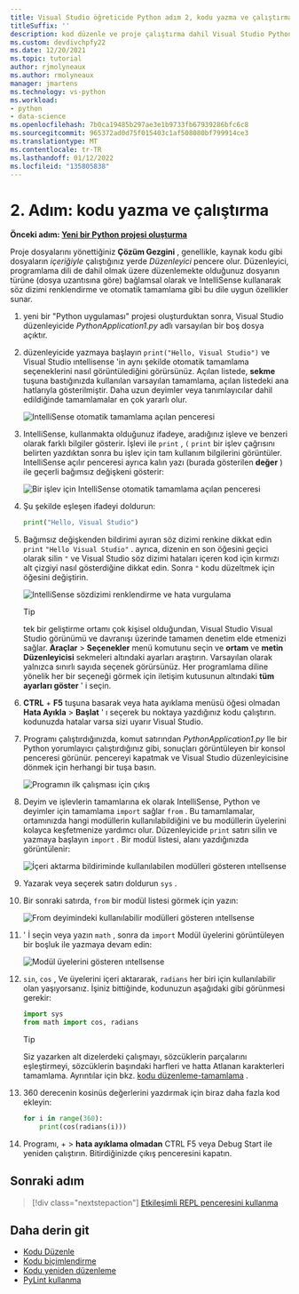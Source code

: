 ```yaml
---
title: Visual Studio öğreticide Python adım 2, kodu yazma ve çalıştırma
titleSuffix: ''
description: kod düzenle ve proje çalıştırma dahil Visual Studio Python özelliklerine yönelik temel bir izlenecek adım 2.
ms.custom: devdivchpfy22
ms.date: 12/20/2021
ms.topic: tutorial
author: rjmolyneaux
ms.author: rmolyneaux
manager: jmartens
ms.technology: vs-python
ms.workload:
- python
- data-science
ms.openlocfilehash: 7b0ca19485b297ae3e1b9733fb67939286bfc6c8
ms.sourcegitcommit: 965372ad0d75f015403c1af508080bf799914ce3
ms.translationtype: MT
ms.contentlocale: tr-TR
ms.lasthandoff: 01/12/2022
ms.locfileid: "135805838"
---
```

# <a name="step-2-write-and-run-code"></a>2. Adım: kodu yazma ve çalıştırma

**Önceki adım: [Yeni bir Python projesi oluşturma](tutorial-working-with-python-in-visual-studio-step-01-create-project.md)**

Proje dosyalarını yönettiğiniz **Çözüm Gezgini** , genellikle, kaynak kodu gibi dosyaların *içeriğiyle* çalıştığınız yerde *Düzenleyici* pencere olur. Düzenleyici, programlama dili de dahil olmak üzere düzenlemekte olduğunuz dosyanın türüne (dosya uzantısına göre) bağlamsal olarak ve IntelliSense kullanarak söz dizimi renklendirme ve otomatik tamamlama gibi bu dile uygun özellikler sunar.

1. yeni bir "Python uygulaması" projesi oluşturduktan sonra, Visual Studio düzenleyicide *PythonApplication1.py* adlı varsayılan bir boş dosya açıktır.

1. düzenleyicide yazmaya başlayın `print("Hello, Visual Studio")` ve Visual Studio ıntellisense 'in aynı şekilde otomatik tamamlama seçeneklerini nasıl görüntülediğini görürsünüz. Açılan listede, **sekme** tuşuna bastığınızda kullanılan varsayılan tamamlama, açılan listedeki ana hatlarıyla gösterilmiştir. Daha uzun deyimler veya tanımlayıcılar dahil edildiğinde tamamlamalar en çok yararlı olur.

    ![IntelliSense otomatik tamamlama açılan penceresi](media/vs-getting-started-python-04-IntelliSense1b.png)

1. IntelliSense, kullanmakta olduğunuz ifadeye, aradığınız işleve ve benzeri olarak farklı bilgiler gösterir. İşlevi ile `print` , `(` `print` bir işlev çağrısını belirten yazdıktan sonra bu işlev için tam kullanım bilgilerini görüntüler. IntelliSense açılır penceresi ayrıca kalın yazı (burada gösterilen **değer** ) ile geçerli bağımsız değişkeni gösterir:

    ![Bir işlev için IntelliSense otomatik tamamlama açılan penceresi](media/vs-getting-started-python-05-IntelliSense2b.png)

1. Şu şekilde eşleşen ifadeyi doldurun:

    ```python
    print("Hello, Visual Studio")
    ```

1. Bağımsız değişkenden bildirimi ayıran söz dizimi renkine dikkat edin `print` `"Hello Visual Studio"` . ayrıca, dizenin en son öğesini geçici olarak silin `"` ve Visual Studio söz dizimi hataları içeren kod için kırmızı alt çizgiyi nasıl gösterdiğine dikkat edin. Sonra `"` kodu düzeltmek için öğesini değiştirin.

    ![IntelliSense sözdizimi renklendirme ve hata vurgulama](media/vs-getting-started-python-06-IntelliSense3b.png)

    > [!Tip]
    > tek bir geliştirme ortamı çok kişisel olduğundan, Visual Studio Visual Studio görünümü ve davranışı üzerinde tamamen denetim elde etmenizi sağlar. **Araçlar**  >  **Seçenekler** menü komutunu seçin ve **ortam** ve **metin Düzenleyicisi** sekmeleri altındaki ayarları araştırın. Varsayılan olarak yalnızca sınırlı sayıda seçenek görürsünüz. Her programlama diline yönelik her bir seçeneği görmek için iletişim kutusunun altındaki **tüm ayarları göster** ' i seçin.

1. **CTRL** + **F5** tuşuna basarak veya hata ayıklama menüsü öğesi olmadan **Hata Ayıkla**  >  **Başlat** ' ı seçerek bu noktaya yazdığınız kodu çalıştırın. kodunuzda hatalar varsa sizi uyarır Visual Studio.

1. Programı çalıştırdığınızda, komut satırından *PythonApplication1.py* Ile bir Python yorumlayıcı çalıştırdığınız gibi, sonuçları görüntüleyen bir konsol penceresi görünür. pencereyi kapatmak ve Visual Studio düzenleyicisine dönmek için herhangi bir tuşa basın.

    ![Programın ilk çalışması için çıkış](media/vs-getting-started-python-07-output.png)

1. Deyim ve işlevlerin tamamlarına ek olarak IntelliSense, Python ve deyimler için tamamlama `import` sağlar `from` . Bu tamamlamalar, ortamınızda hangi modüllerin kullanılabildiğini ve bu modüllerin üyelerini kolayca keşfetmenize yardımcı olur. Düzenleyicide `print` satırı silin ve yazmaya başlayın `import` . Bir modül listesi, alanı yazdığınızda görüntülenir:

    ![İçeri aktarma bildiriminde kullanılabilen modülleri gösteren ıntellsense](media/vs-getting-started-python-08-import1.png)

1. Yazarak veya seçerek satırı doldurun `sys` .

1. Bir sonraki satırda, `from` bir modül listesi görmek için yazın:

    ![From deyimindeki kullanılabilir modülleri gösteren ıntellsense](media/vs-getting-started-python-09-import2.png)

1. ' İ seçin veya yazın `math` , sonra da `import` Modül üyelerini görüntüleyen bir boşluk ile yazmaya devam edin:

    ![Modül üyelerini gösteren ıntellsense](media/vs-getting-started-python-10-import3.png)

1. `sin`, `cos` , Ve üyelerini içeri aktararak, `radians` her biri için kullanılabilir olan yaşıyorsanız. İşiniz bittiğinde, kodunuzun aşağıdaki gibi görünmesi gerekir:

    ```python
    import sys
    from math import cos, radians
    ```

    > [!Tip]
    > Siz yazarken alt dizelerdeki çalışmayı, sözcüklerin parçalarını eşleştirmeyi, sözcüklerin başındaki harfleri ve hatta Atlanan karakterleri tamamlama. Ayrıntılar için bkz. [kodu düzenleme-tamamlama](editing-python-code-in-visual-studio.md#completions) .

1. 360 derecenin kosinüs değerlerini yazdırmak için biraz daha fazla kod ekleyin:

    ```python
    for i in range(360):
        print(cos(radians(i)))
    ```

1. Programı,  +    >  **hata ayıklama olmadan** CTRL F5 veya Debug Start ile yeniden çalıştırın. Bitirdiğinizde çıkış penceresini kapatın.

## <a name="next-step"></a>Sonraki adım

> [!div class="nextstepaction"]
> [Etkileşimli REPL penceresini kullanma](tutorial-working-with-python-in-visual-studio-step-03-interactive-repl.md)

## <a name="go-deeper"></a>Daha derin git

- [Kodu Düzenle](editing-python-code-in-visual-studio.md)
- [Kodu biçimlendirme](formatting-python-code.md)
- [Kodu yeniden düzenleme](refactoring-python-code.md)
- [PyLint kullanma](linting-python-code.md)
